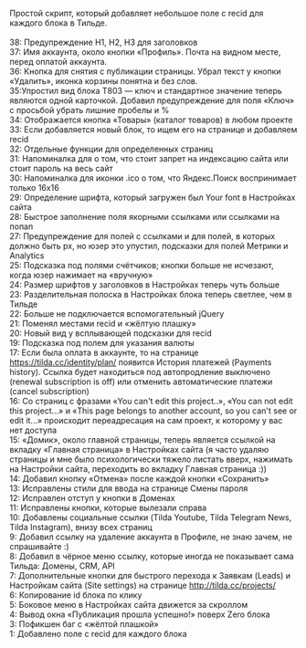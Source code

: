 Простой скрипт, который добавляет небольшое поле с recid для каждого блока в Тильде.<br>
<br>
38: Предупреждение H1, H2, H3 для заголовков<br>
37: Имя аккаунта, около кнопки «Профиль». Почта на видном месте, перед оплатой аккаунта.<br>
36: Кнопка для снятия с публикации страницы. Убрал текст у кнопки «Удалить», иконка корзины понятна и без слов.<br>
35:Упростил вид блока T803 — ключ и стандартное значение теперь являются одной карточкой. Добавил предупреждение для поля «Ключ» с просьбой убрать лишние пробелы и %<br>
34: Отображается кнопка «Товары» (каталог товаров) в любом проекте<br>
33: Если добавляется новый блок, то ищем его на странице и добавляем recid<br>
32: Отдельные функции для определенных страниц<br>
31: Напоминалка для о том, что стоит запрет на индексацию сайта или стоит пароль на весь сайт<br>
30: Напоминалка для иконки .ico о том, что Яндекс.Поиск воспринимает только 16x16<br>
29: Определение шрифта, который загружен был Your font в Настройках сайта<br>
28: Быстрое заполнение поля якорными ссылками или ссылками на попап<br>
27: Предупреждение для полей с ссылками и для полей, в которых должно быть px, но юзер это упустил, подсказки для полей Метрики и Analytics<br>
25: Подсказка под полями счётчиков; кнопки больше не исчезают, когда юзер нажимает на «вручную»<br>
24: Размер шрифтов у заголовков в Настройках теперь чуть больше<br>
23: Разделительная полоска в Настройках блока теперь светлее, чем в Тильде<br>
22: Больше не подключается вспомогательный jQuery<br>
21: Поменял местами recid и «жёлтую плашку»<br>
20: Новый вид у всплывающей подсказки для recid<br>
19: Подсказка под полем для указания валюты<br>
17: Если была оплата в аккаунте, то на странице https://tilda.cc/identity/plan/ появится История платежей (Payments history). Ссылка будет находиться под автопродление выключено (renewal subscription is off) или отменить автоматические платежи (cancel subscription)<br>
16: Со страниц с фразами «You can't edit this project..», «You can not edit this project...» и «This page belongs to another account, so you can't see or edit it...» происходит переадресация на сам проект, к которому у вас нет доступа<br>
15: «Домик», около главной страницы, теперь является ссылкой на вкладку «Главная страница» в Настройках сайта (я часто удаляю страницы и мне было психологически тяжело листать вверх, нажимать на Настройки сайта, переходить во вкладку Главная страница :))<br>
14: Добавил кнопку «Отмена» после каждой кнопки «Сохранить»<br>
13: Исправлены стили для ввода на странице Смены пароля<br>
12: Исправлен отступ у кнопки в Доменах<br>
11: Исправлены кнопки, которые вылезали справа<br>
10: Добавлены социальные ссылки (Tilda Youtube, Tilda Telegram News, Tilda Instagram), внизу всех страниц<br>
9: Добавил ссылку на удаление аккаунта в Профиле, не знаю зачем, не спрашивайте :)<br>
8: Добавил в чёрное меню ссылку, которые иногда не показывает сама Тильда: Домены, CRM, API<br>
7: Дополнительные кнопки для быстрого перехода к Заявкам (Leads) и Настройкам сайта (Site settings) на странице http://tilda.cc/projects/<br>
6: Копирование id блока по клику<br>
5: Боковое меню в Настройках сайта движется за скроллом<br>
4: Вывод окна «Публикация прошла успешно!» поверх Zero блока<br>
3: Пофикшен баг с «жёлтой плашкой»<br>
1: Добавлено поле с recid для каждого блока<br>
